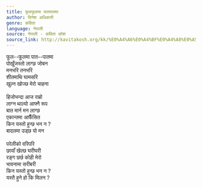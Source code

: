 ```yaml
---
title: फूलफूलमा पातपातमा
author: दिनेश अधिकारी
genre: कविता
language: नेपाली
source: नेपाली - कविता कोश
source_link: http://kavitakosh.org/kk/%E0%A4%A6%E0%A4%BF%E0%A4%A8%E0%A5%87%E0%A4%B6_%E0%A4%85%E0%A4%A7%E0%A4%BF%E0%A4%95%E0%A4%BE%E0%A4%B0%E0%A5%80
---
```


फूल--फूलमा पात--पातमा  
पोखूँजस्तो लाग्छ जोबन  
मनभरि तनभरि  
शीतमाथि घामसरि  
खुल्न खोज्छ मेरो चाहना  
   
हिजोभन्दा आज राम्रो  
लाग्न थाल्यो आफ्नै रूप  
बात मार्न मन लाग्छ  
एकान्तमा आफैँसित  
किन यस्तो हुन्छ भन न ?  
बादलमा उड्छ यो मन  
   
परेलीको वरिपरि  
छायाँ खेल्छ घरीघरी  
रङ्ग छर्छ कोही मेरो  
भावनामा सरीबरी  
किन यस्तो हुन्छ भन न ?  
यस्तै हुने हो कि मिलन ?
